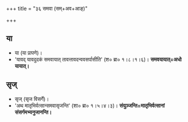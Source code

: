+++
title = "३६ समवा (सम्+अव+आङ्)"

+++

## या
- या (या प्रापणे)।
- 'यावद् यावदुदकं समवायात् तावत्तावदन्ववसर्पासीति' (श० ब्रा० १।८।१।६)। **समवयायात्=अधो यायात्।**

## सृज्
- सृज् (सृज विसर्गे)।
- 'अथ मातृभिर्वत्सान्समवासृजन्ति' (शा० ब्रा० १।५।४।३)। **संयुञ्जन्ति=मातृभिर्वत्सानां संसर्गमभ्यनुजानन्ति।**
